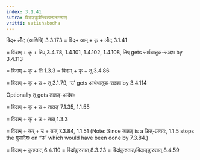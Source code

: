 ```yaml
---
index: 3.1.41
sutra: विदाङ्कुर्वन्त्वित्यन्यतरस्याम्
vritti: satishabodha
---
```



विद्+ लोँट् (आशिषि) 3.3.173 = विद्+ आम् + कृ + लोँट् 3.1.41 

= विदाम् + कृ + तिप् 3.4.78, 1.4.101, 1.4.102, 1.4.108, तिप् gets सार्वधातुक-सञ्ज्ञा by 3.4.113 

= विदाम् + कृ + ति 1.3.3 = विदाम् + कृ + तु 3.4.86 

= विदाम् + कृ + उ + तु 3.1.79, ‘उ’ gets आर्धधातुक-सञ्ज्ञा by 3.4.114 


Optionally तु gets तातङ्-आदेशः 

= विदाम् + कृ + उ + तातङ् 7.1.35, 1.1.55 

= विदाम् + कृ + उ + तात् 1.3.3 

= विदाम् + कर् + उ + तात् 7.3.84, 1.1.51 (Note: Since तातङ् is a ङित्-प्रत्ययः, 1.1.5 stops the गुणादेशः on “उ” which would have been done by 7.3.84.) 

= विदाम् + कुरुतात् 6.4.110 = विदांकुरुतात् 8.3.23 = विदांकुरुतात्/विदाङ्कुरुतात् 8.4.59 


